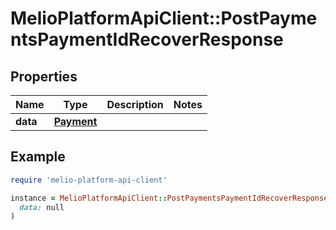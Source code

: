 # MelioPlatformApiClient::PostPaymentsPaymentIdRecoverResponse

## Properties

| Name | Type | Description | Notes |
| ---- | ---- | ----------- | ----- |
| **data** | [**Payment**](Payment.md) |  |  |

## Example

```ruby
require 'melio-platform-api-client'

instance = MelioPlatformApiClient::PostPaymentsPaymentIdRecoverResponse.new(
  data: null
)
```

